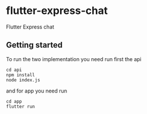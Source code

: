 # flutter-express-chat
Flutter Express chat


## Getting started
To run the two implementation you need run first the api
```
cd api
npm install
node index.js
```
and for app you need run

```
cd app
flutter run
```
